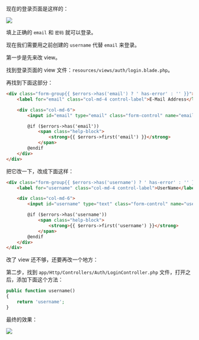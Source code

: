 现在的登录页面是这样的：

![](https://rails365.oss-cn-shenzhen.aliyuncs.com/uploads/photo/image/317/2017/1d602fcd0d416def92d4f94920d3e0ab.png)

填上正确的 `email` 和 `密码` 就可以登录。

现在我们需要用之前创建的 `username` 代替 `email` 来登录。

第一步是先来改 view。

找到登录页面的 view 文件：`resources/views/auth/login.blade.php`。

再找到下面这部分：

``` html
<div class="form-group{{ $errors->has('email') ? ' has-error' : '' }}">
    <label for="email" class="col-md-4 control-label">E-Mail Address</label>

    <div class="col-md-6">
        <input id="email" type="email" class="form-control" name="email" value="{{ old('email') }}" required autofocus>

        @if ($errors->has('email'))
            <span class="help-block">
                <strong>{{ $errors->first('email') }}</strong>
            </span>
        @endif
    </div>
</div>
```

把它改一下，改成下面这样：

``` html
<div class="form-group{{ $errors->has('username') ? ' has-error' : '' }}">
    <label for="username" class="col-md-4 control-label">UserName</label>

    <div class="col-md-6">
        <input id="username" type="text" class="form-control" name="username" value="{{ old('username') }}" required autofocus>

        @if ($errors->has('username'))
            <span class="help-block">
                <strong>{{ $errors->first('username') }}</strong>
            </span>
        @endif
    </div>
</div>
```

改了 view 还不够，还要再改一个地方：

第二步，找到 `app/Http/Controllers/Auth/LoginController.php` 文件，打开之后，添加下面这个方法：

``` php
public function username()
{
    return 'username';
}
```

最终的效果：

![](https://rails365.oss-cn-shenzhen.aliyuncs.com/uploads/photo/image/318/2017/e34eba03f9707d8fecfbe23343904c0a.gif)
